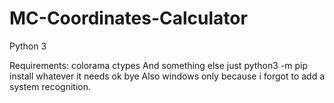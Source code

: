 # MC-Coordinates-Calculator
Python 3


Requirements:
colorama
ctypes
And something else just python3 -m pip install whatever it needs
ok bye
Also windows only because i forgot to add a system recognition.
